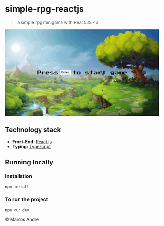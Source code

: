 # simple-rpg-reactjs
> a simple rpg minigame with React.JS <3

<img src="./public/assets/Project.gif" alt="gif">

## Technology stack

* **Front-End:** [React.js](https://reactjs.org/)
* **Typing:** [Typescript](https://www.typescriptlang.org/)

## Running locally

### Installation
`npm install`

### To run the project
`npm run dev`


© Marcos Andre